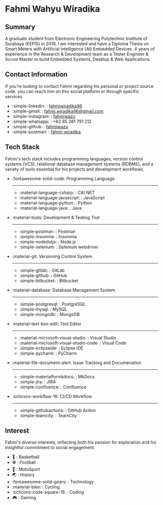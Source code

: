# Fahmi Wahyu Wiradika

## Summary
A graduate student from Electronic Engineering Polytechnic Institute of Surabaya (EEPIS) in 2019, I am interested and have a Diploma Thesis on Smart Meters with Artificial intelligence (AI) Embedded Devices. 4 years of experience in the Research & Development team as a Tester Engineer & Scrum Master to build Embedded Systems, Desktop & Web Applications.

## Contact Information
If you're looking to contact Fahmi regarding his personal or project source code, you can reach him on this social platform or through specific services.

<div class="grid cards" markdown>

- :simple-linkedin: : [fahmiwiradika96](https://www.linkedin.com/in/fahmiwiradika96/)
- :simple-gmail: : fahmi.wiradika96@gmail.com
- :simple-instagram: : [fahmiwazu](https://www.instagram.com/fahmiwazu/)
- :simple-whatsapp: : +62 85 281 791 212 
- :simple-github: : [fahmiwazu](https://github.com/fahmiwazu)
- :simple-postman: : [fahmi-wiradika](https://www.postman.com/fahmi-wiradika)

</div>

## Tech Stack
Fahmi's tech stack includes programming languages, version control systems (VCS), relational database management systems (RDBMS), and a variety of tools essential for his projects and development workflows.

<div class="grid cards" markdown>

- :fontawesome-solid-code: Programming Language

    ---
    - :material-language-csharp: : C#/.NET
    - :material-language-javascript: : JavaScript
    - :material-language-python: : Python
    - :material-language-java: : Java

- :material-tools: Development & Testing Tool

    ---
    - :simple-postman: : Postman
    - :simple-insomnia: : Insomnia
    - :simple-nodedotjs: : Node.js
    - :simple-selenium: : Selenium webdriver

- :material-git: Versioning Control System

    ---
    - :simple-gitlab: : GitLab
    - :simple-github: : GitHub
    - :simple-bitbucket: : Bitbucket

- :material-database: Database Management System

    ---
    - :simple-postgresql: : PostgreSQL
    - :simple-mysql: : MySQL 
    - :simple-mongodb: : MongoDB

- :material-text-box-edit: Text Editor

    ---
    - :material-microsoft-visual-studio: : Visual Studio 
    - :material-microsoft-visual-studio-code: : Visual Code
    - :simple-eclipseide: : Eclipse IDE
    - :simple-pycharm: : PyCharm 

- :material-file-document-alert: Issue Tracking and Documenation

    ---
    - :simple-materialformkdocs: : MkDocs
    - :simple-jira: : JIRA
    - :simple-confluence: : Confluence

- :octicons-workflow-16: CI/CD Workflow

    ---
    - :simple-githubactions: : GitHub Action
    - :simple-teamcity: : TeamCity

</div>

## Interest 
Fahmi's diverse interests, reflecting both his passion for exploration and his insightful commitment to social engagement.

<div class="grid cards" markdown>

- :basketball: : Basketball
- :soccer: : Football
- :checkered_flag: : MotoSport
- :earth_asia: : History
- :fontawesome-solid-gears: : Technology
- :material-bike: : Cycling
- :octicons-code-square-16: : Coding
- :video_game: : Gaming

</div>

